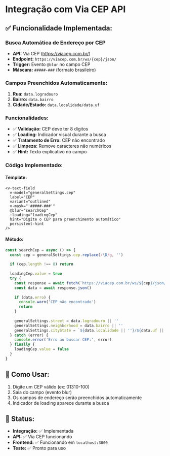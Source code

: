 # Integração com Via CEP API

## ✅ **Funcionalidade Implementada:**

### **Busca Automática de Endereço por CEP**
- **API:** Via CEP (https://viacep.com.br/)
- **Endpoint:** `https://viacep.com.br/ws/{cep}/json/`
- **Trigger:** Evento `@blur` no campo CEP
- **Máscara:** `#####-###` (formato brasileiro)

### **Campos Preenchidos Automaticamente:**
1. **Rua:** `data.logradouro`
2. **Bairro:** `data.bairro`
3. **Cidade/Estado:** `data.localidade/data.uf`

### **Funcionalidades:**
- ✅ **Validação:** CEP deve ter 8 dígitos
- ✅ **Loading:** Indicador visual durante a busca
- ✅ **Tratamento de Erro:** CEP não encontrado
- ✅ **Limpeza:** Remove caracteres não numéricos
- ✅ **Hint:** Texto explicativo no campo

### **Código Implementado:**

#### **Template:**
```vue
<v-text-field
  v-model="generalSettings.cep"
  label="CEP"
  variant="outlined"
  v-mask="'#####-###'"
  @blur="searchCep"
  :loading="loadingCep"
  hint="Digite o CEP para preenchimento automático"
  persistent-hint
/>
```

#### **Método:**
```javascript
const searchCep = async () => {
  const cep = generalSettings.cep.replace(/\D/g, '')
  
  if (cep.length !== 8) return
  
  loadingCep.value = true
  try {
    const response = await fetch(`https://viacep.com.br/ws/${cep}/json/`)
    const data = await response.json()
    
    if (data.erro) {
      console.warn('CEP não encontrado')
      return
    }
    
    generalSettings.street = data.logradouro || ''
    generalSettings.neighborhood = data.bairro || ''
    generalSettings.cityState = `${data.localidade || ''}/${data.uf || ''}`
  } catch (error) {
    console.error('Erro ao buscar CEP:', error)
  } finally {
    loadingCep.value = false
  }
}
```

## 🎯 **Como Usar:**
1. Digite um CEP válido (ex: 01310-100)
2. Saia do campo (evento blur)
3. Os campos de endereço serão preenchidos automaticamente
4. Indicador de loading aparece durante a busca

## 🚀 **Status:**
- **Integração:** ✅ Implementada
- **API:** ✅ Via CEP funcionando
- **Frontend:** ✅ Funcionando em `localhost:3000`
- **Teste:** ✅ Pronto para uso
